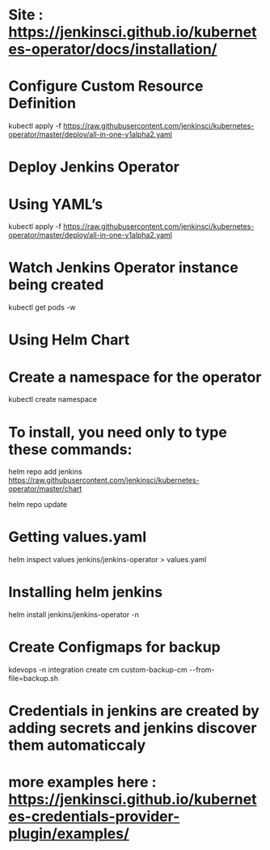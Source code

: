 # Site : https://jenkinsci.github.io/kubernetes-operator/docs/installation/

# Configure Custom Resource Definition

kubectl apply -f https://raw.githubusercontent.com/jenkinsci/kubernetes-operator/master/deploy/all-in-one-v1alpha2.yaml


# Deploy Jenkins Operator

# Using YAML’s

kubectl apply -f https://raw.githubusercontent.com/jenkinsci/kubernetes-operator/master/deploy/all-in-one-v1alpha2.yaml


# Watch Jenkins Operator instance being created

kubectl get pods -w


# Using Helm Chart

# Create a namespace for the operator

kubectl create namespace <your-namespace>

# To install, you need only to type these commands:

helm repo add jenkins https://raw.githubusercontent.com/jenkinsci/kubernetes-operator/master/chart

helm repo update

# Getting values.yaml

 helm inspect values jenkins/jenkins-operator > values.yaml 

# Installing helm jenkins

helm install <name> jenkins/jenkins-operator -n <your-namespace>

# Create Configmaps for backup

kdevops -n integration create cm custom-backup-cm --from-file=backup.sh


# Credentials in jenkins are created by adding secrets and jenkins discover them automaticcaly

# more examples here : https://jenkinsci.github.io/kubernetes-credentials-provider-plugin/examples/




